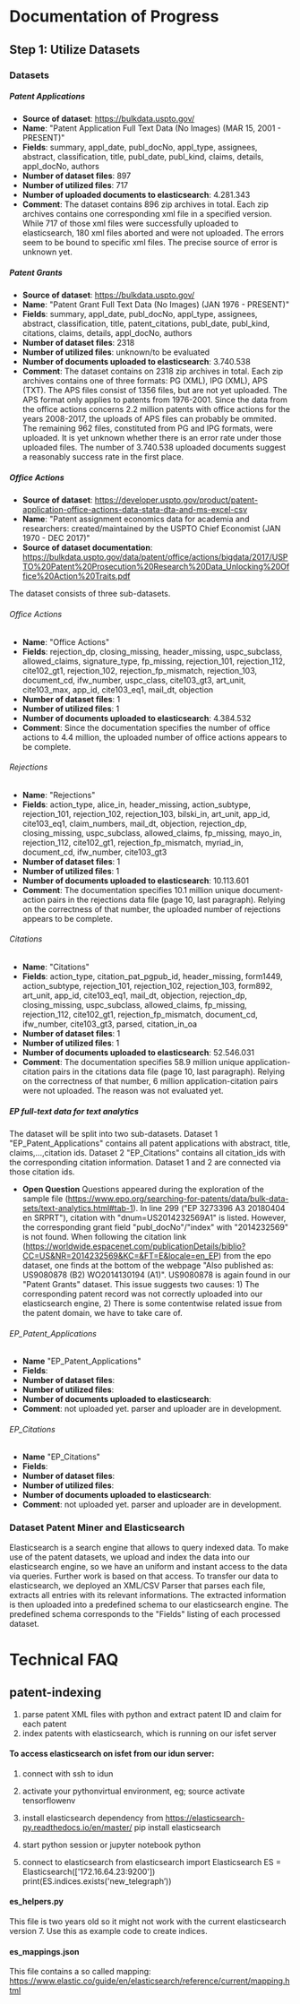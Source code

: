 # Documentation of Progress

## Step 1: Utilize Datasets 
### Datasets
##### Patent Applications
- **Source of dataset**: https://bulkdata.uspto.gov/
- **Name**: "Patent Application Full Text Data (No Images) (MAR 15, 2001 - PRESENT)"
- **Fields**: summary, appl_date, publ_docNo, appl_type, assignees, abstract, classification, title, publ_date, publ_kind, claims, details, appl_docNo, authors
- **Number of dataset files**: 897
- **Number of utilized files**: 717
- **Number of uploaded documents to elasticsearch**: 4.281.343
- **Comment**: The dataset contains 896 zip archives in total. Each zip archives contains one corresponding xml file in a specified version. While 717 of those xml files were successfully uploaded to elasticsearch, 180 xml files aborted and were not uploaded. The errors seem to be bound to specific xml files. The precise source of error is unknown yet.

##### Patent Grants
- **Source of dataset**: https://bulkdata.uspto.gov/
- **Name**: "Patent Grant Full Text Data (No Images) (JAN 1976 - PRESENT)"
- **Fields**: summary, appl_date, publ_docNo, appl_type, assignees, abstract, classification, title, patent_citations, publ_date, publ_kind, citations, claims, details, appl_docNo, authors
- **Number of dataset files**: 2318
- **Number of utilized files**: unknown/to be evaluated
- **Number of documents uploaded to elasticsearch**: 3.740.538 
- **Comment**: The dataset contains on 2318 zip archives in total. Each zip archives contains one of three formats: PG (XML), IPG (XML), APS (TXT). The APS files consist of 1356 files, but are not yet uploaded. The APS format only applies to patents from 1976-2001. Since the data from the office actions concerns 2.2 million patents with office actions for the years 2008-2017, the uploads of APS files can probably be ommited. The remaining 962 files, constituted from PG and IPG formats, were uploaded. It is yet unknown whether there is an error rate under those uploaded files. The number of 3.740.538 uploaded documents suggest a reasonably success rate in the first place.

##### Office Actions
- **Source of dataset**: https://developer.uspto.gov/product/patent-application-office-actions-data-stata-dta-and-ms-excel-csv
- **Name**: "Patent assignment economics data for academia and researchers: created/maintained by the USPTO Chief Economist (JAN 1970 - DEC 2017)"
- **Source of dataset documentation**: https://bulkdata.uspto.gov/data/patent/office/actions/bigdata/2017/USPTO%20Patent%20Prosecution%20Research%20Data_Unlocking%20Office%20Action%20Traits.pdf

The dataset consists of three sub-datasets.
###### Office Actions
- **Name**: "Office Actions"
- **Fields**: rejection_dp, closing_missing, header_missing, uspc_subclass, allowed_claims, signature_type, fp_missing, rejection_101, rejection_112, cite102_gt1, rejection_102, rejection_fp_mismatch, rejection_103, document_cd, ifw_number, uspc_class, cite103_gt3, art_unit, cite103_max, app_id, cite103_eq1, mail_dt, objection
- **Number of dataset files**: 1
- **Number of utilized files**: 1
- **Number of documents uploaded to elasticsearch**: 4.384.532
- **Comment**: Since the documentation specifies the number of office actions to 4.4 million, the uploaded number of office actions appears to be complete.

###### Rejections
- **Name**: "Rejections"
- **Fields**: action_type, alice_in, header_missing, action_subtype, rejection_101, rejection_102, rejection_103, bilski_in, art_unit, app_id, cite103_eq1, claim_numbers, mail_dt, objection, rejection_dp, closing_missing, uspc_subclass, allowed_claims, fp_missing, mayo_in, rejection_112, cite102_gt1, rejection_fp_mismatch, myriad_in, document_cd, ifw_number, cite103_gt3
- **Number of dataset files**: 1
- **Number of utilized files**: 1
- **Number of documents uploaded to elasticsearch**: 10.113.601  
- **Comment**: The documentation specifies 10.1 million unique document-action pairs in the rejections data file (page 10, last paragraph). Relying on the correctness of that number, the uploaded number of rejections appears to be complete.

###### Citations
- **Name**: "Citations"
- **Fields**: action_type, citation_pat_pgpub_id, header_missing, form1449, action_subtype, rejection_101, rejection_102, rejection_103, form892, art_unit, app_id, cite103_eq1, mail_dt, objection, rejection_dp, closing_missing, uspc_subclass, allowed_claims, fp_missing, rejection_112, cite102_gt1, rejection_fp_mismatch, document_cd, ifw_number, cite103_gt3, parsed, citation_in_oa
- **Number of dataset files**: 1
- **Number of utilized files**: 1
- **Number of documents uploaded to elasticsearch**: 52.546.031 
- **Comment**: The documentation specifies 58.9 million unique application-citation pairs in the citations data file (page 10, last paragraph). Relying on the correctness of that number, 6 million application-citation pairs were not uploaded. The reason was not evaluated yet.

##### EP full-text data for text analytics
The dataset will be split into two sub-datasets. Dataset 1 "EP_Patent_Applications" contains all patent applications with abstract, title, claims,...,citation ids. Dataset 2 "EP_Citations" contains all citation_ids with the corresponding citation information. Dataset 1 and 2 are connected via those citation ids.

- **Open Question**
Questions appeared during the exploration of the sample file (https://www.epo.org/searching-for-patents/data/bulk-data-sets/text-analytics.html#tab-1). In line 299 ("EP	3273396	A3	20180404	en	SRPRT"), citation with "dnum=US2014232569A1" is listed. However, the corresponding grant field "publ_docNo"/"index" with "2014232569" is not found. When following the citation link (https://worldwide.espacenet.com/publicationDetails/biblio?CC=US&NR=2014232569&KC=&FT=E&locale=en_EP) from the epo dataset, one finds at the bottom of the webpage "Also published as:	US9080878 (B2) WO2014130194 (A1)".
US9080878 is again found in our "Patent Grants" dataset. This issue suggests two causes: 1) The corresponding patent record was not correctly uploaded into our elasticsearch engine, 2) There is some contentwise related issue from the patent domain, we have to take care of. 

###### EP_Patent_Applications
- **Name** "EP_Patent_Applications"
- **Fields**: 
- **Number of dataset files**: 
- **Number of utilized files**: 
- **Number of documents uploaded to elasticsearch**: 
- **Comment**: not uploaded yet. parser and uploader are in development.

###### EP_Citations
- **Name** "EP_Citations"
- **Fields**: 
- **Number of dataset files**: 
- **Number of utilized files**: 
- **Number of documents uploaded to elasticsearch**: 
- **Comment**: not uploaded yet. parser and uploader are in development.


### Dataset Patent Miner and Elasticsearch
Elasticsearch is a search engine that allows to query indexed data. To make use of the patent datasets, we upload and index the data into our elasticsearch engine, so we have an uniform and instant access to the data via queries. Further work is based on that access. To transfer our data to elasticsearch, we deployed an XML/CSV Parser that parses each file, extracts all entries with its relevant informations. The extracted information is then uploaded into a predefined schema to our elasticsearch engine. The predefined schema corresponds to the "Fields" listing of each processed dataset.

# Technical FAQ

## patent-indexing
1. parse patent XML files with python and extract patent ID and claim for each patent
2. index patents with elasticsearch, which is running on our isfet server

#### To access elasticsearch on isfet from our idun server:
1. connect with ssh to idun
2. activate your pythonvirtual environment, eg;
source activate tensorflowenv

3. install elasticsearch dependency from https://elasticsearch-py.readthedocs.io/en/master/ 
pip install elasticsearch
4. start python session or jupyter notebook
python
5. connect to elasticsearch 
from elasticsearch import Elasticsearch
ES = Elasticsearch(['172.16.64.23:9200'])
print(ES.indices.exists('new_telegraph’))

#### es_helpers.py
This file is two years old so it might not work with the current elasticsearch version 7.
Use this as example code to create indices.

#### es_mappings.json
This file contains a so called mapping: https://www.elastic.co/guide/en/elasticsearch/reference/current/mapping.html
